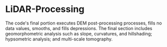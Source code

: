 # LiDAR-Processing
The code's final portion executes DEM post-processing processes, fills no data values, smooths, and fills depressions. The final section includes geomorphometric analysis such as slope, curvatures, and hillshading; hypsometric analysis; and multi-scale tomography.
